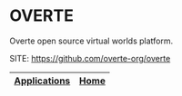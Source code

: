 # OVERTE

 Overte open source virtual worlds platform.

 SITE: https://github.com/overte-org/overte

 | [Applications](https://portable-linux-apps.github.io/apps.html) | [Home](https://portable-linux-apps.github.io)
 | --- | --- |
